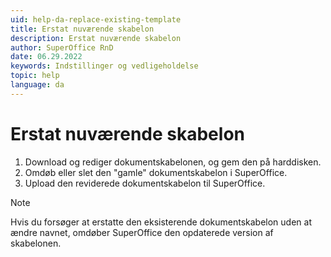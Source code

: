 ```yaml
---
uid: help-da-replace-existing-template
title: Erstat nuværende skabelon
description: Erstat nuværende skabelon
author: SuperOffice RnD
date: 06.29.2022
keywords: Indstillinger og vedligeholdelse
topic: help
language: da
---
```


# Erstat nuværende skabelon

1. Download og rediger dokumentskabelonen, og gem den på harddisken.
2. Omdøb eller slet den "gamle" dokumentskabelon i SuperOffice.
3. Upload den reviderede dokumentskabelon til SuperOffice.

> [!NOTE]
> Hvis du forsøger at erstatte den eksisterende dokumentskabelon uden at ændre navnet, omdøber SuperOffice den opdaterede version af skabelonen.
